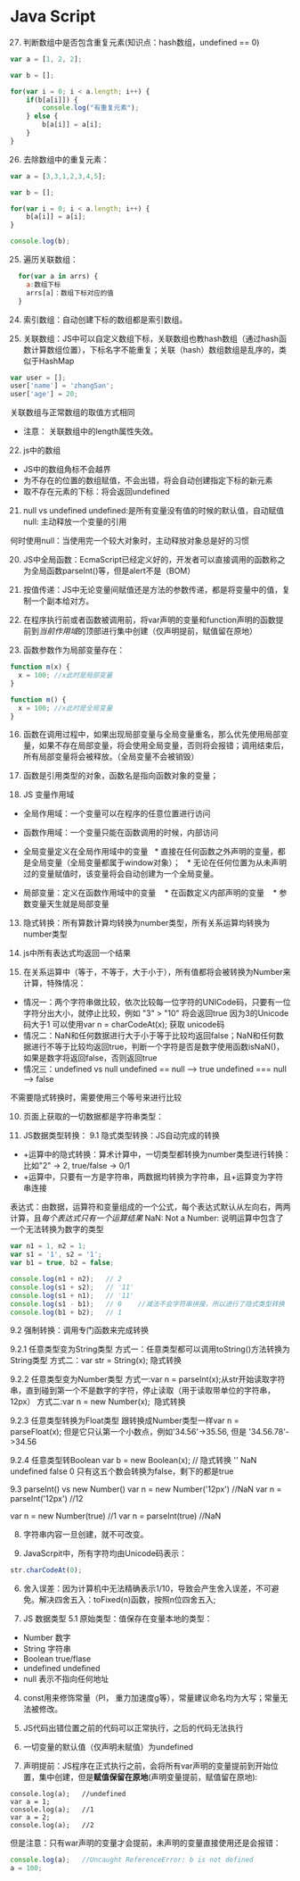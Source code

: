 # Java Script

27. 判断数组中是否包含重复元素(知识点：hash数组，undefined == 0)
``` javascript
var a = [1, 2, 2];

var b = [];

for(var i = 0; i < a.length; i++) {
	if(b[a[i]]) {
		console.log("有重复元素");
	} else {
		b[a[i]] = a[i];
	}
}
```

26. 去除数组中的重复元素：
``` javascript
var a = [3,3,1,2,3,4,5];

var b = [];

for(var i = 0; i < a.length; i++) {
	b[a[i]] = a[i];
}

console.log(b);

```

25. 遍历关联数组：
``` javascript
  for(var a in arrs) {
    a:数组下标
    arrs[a]：数组下标对应的值
  }
```

24. 索引数组：自动创建下标的数组都是索引数组。

23. 关联数组：JS中可以自定义数组下标，关联数组也教hash数组（通过hash函数计算数组位置），下标名字不能重复；关联（hash）数组数组是乱序的，类似于HashMap
``` javascript
var user = [];
user['name'] = 'zhangSan';
user['age'] = 20;
```

关联数组与正常数组的取值方式相同

* 注意： 关联数组中的length属性失效。

22. js中的数组
* JS中的数组角标不会越界
* 为不存在的位置的数组赋值，不会出错，将会自动创建指定下标的新元素
* 取不存在元素的下标：将会返回undefined

21. null vs undefined
undefined:是所有变量没有值的时候的默认值，自动赋值
null: 主动释放一个变量的引用

何时使用null：当使用完一个较大对象时，主动释放对象总是好的习惯

20. JS中全局函数：EcmaScript已经定义好的，开发者可以直接调用的函数称之为全局函数parseInt()等，但是alert不是（BOM）

19. 按值传递：JS中无论变量间赋值还是方法的参数传递，都是将变量中的值，复制一个副本给对方。

18. 在程序执行前或者函数被调用前，将var声明的变量和function声明的函数提前到*当前作用域*的顶部进行集中创建（仅声明提前，赋值留在原地）

17. 函数参数作为局部变量存在：

``` javascript
function m(x) {
  x = 100; //x此时是局部变量
}

function m() {
  x = 100; //x此时是全局变量
}

```

16. 函数在调用过程中，如果出现局部变量与全局变量重名，那么优先使用局部变量，如果不存在局部变量，将会使用全局变量，否则将会报错；调用结束后，所有局部变量将会被释放。（全局变量不会被销毁）

15. 函数是引用类型的对象，函数名是指向函数对象的变量；

14. JS 变量作用域

* 全局作用域：一个变量可以在程序的任意位置进行访问
* 函数作用域：一个变量只能在函数调用的时候，内部访问

* 全局变量定义在全局作用域中的变量
    * 直接在任何函数之外声明的变量，都是全局变量（全局变量都属于window对象）；
    * 无论在任何位置为从未声明过的变量赋值时，该变量将会自动创建为一个全局变量。
* 局部变量：定义在函数作用域中的变量
    * 在函数定义内部声明的变量
    * 参数变量天生就是局部变量
   
13. 隐式转换：所有算数计算均转换为number类型，所有关系运算均转换为number类型

12. js中所有表达式均返回一个结果

11. 在关系运算中（等于，不等于，大于小于），所有值都将会被转换为Number来计算，特殊情况：
* 情况一：两个字符串做比较，依次比较每一位字符的UNICode码，只要有一位字符分出大小，就停止比较，例如 "3" > "10" 将会返回true 因为3的Unicode码大于1
可以使用var n = charCodeAt(x); 获取 unicode码
* 情况二：NaN和任何数据进行大于小于等于比较均返回false；NaN和任何数据进行不等于比较均返回true，判断一个字符是否是数字使用函数isNaN()，如果是数字将返回false，否则返回true
* 情况三：undefined vs null 
undefined == null --> true
undefined === null --> false

不需要隐式转换时，需要使用三个等号来进行比较

10. 页面上获取的一切数据都是字符串类型：

9. JS数据类型转换：
9.1 隐式类型转换：JS自动完成的转换
* +运算中的隐式转换：算术计算中，一切类型都转换为number类型进行转换：比如"2" -> 2, true/false -> 0/1
* +运算中，只要有一方是字符串，两数据均转换为字符串，且+运算变为字符串连接

表达式：由数据，运算符和变量组成的一个公式，每个表达式默认从左向右，两两计算，且*每个表达式只有一个运算结果*
NaN: Not a Number: 说明运算中包含了一个无法转换为数字的类型
``` javascript
var n1 = 1, n2 = 1;
var s1 = '1', s2 = '1';
var b1 = true, b2 = false;

console.log(n1 + n2);   // 2
console.log(s1 + s2);   // '11'
console.log(s1 + n1);   // '11'
console.log(s1 - b1);   // 0    //减法不会字符串拼接，所以进行了隐式类型转换
console.log(b1 + b2);   // 1
```
9.2 强制转换：调用专门函数来完成转换

9.2.1 任意类型变为String类型
方式一：任意类型都可以调用toString()方法转换为String类型
方式二：var str = String(x); 隐式转换

9.2.2 任意类型变为Number类型
方式一:var n = parseInt(x);从str开始读取字符串，直到碰到第一个不是数字的字符，停止读取（用于读取带单位的字符串，12px）
方式二:var n = new Number(x);  隐式转换

9.2.3 任意类型转换为Float类型
跟转换成Number类型一样var n = parseFloat(x); 但是它只认第一个小数点，例如'34.56'->35.56, 但是 '34.56.78'->34.56

9.2.4 任意类型转Boolean
var b = new Boolean(x); // 隐式转换
'' NaN undefined false 0 只有这五个数会转换为false，剩下的都是true

9.3 parseInt() vs new Number()
var n = new Number('12px') //NaN
var n = parseInt('12px')   //12

var n = new Number(true)   //1
var n = parseInt(true)     //NaN



8. 字符串内容一旦创建，就不可改变。

7. JavaScrpit中，所有字符均由Unicode码表示：
``` javascript
str.charCodeAt(0);
```

6. 舍入误差：因为计算机中无法精确表示1/10，导致会产生舍入误差，不可避免。解决四舍五入：toFixed(n)函数，按照n位四舍五入;

5. JS 数据类型
5.1 原始类型：值保存在变量本地的类型：
* Number    数字
* String    字符串
* Boolean   true/flase
* undefined undefined
* null      表示不指向任何地址
4. const用来修饰常量（PI， 重力加速度g等），常量建议命名均为大写；常量无法被修改。



3. JS代码出错位置之前的代码可以正常执行，之后的代码无法执行

2. 一切变量的默认值（仅声明未赋值）为undefined

1. 声明提前：JS程序在正式执行之前，会将所有var声明的变量提前到开始位置，集中创建，但是**赋值保留在原地**(声明变量提前，赋值留在原地):

``` javascrpit
console.log(a);   //undefined
var a = 1;
console.log(a);   //1
var a = 2;
console.log(a);   //2
```

但是注意：只有war声明的变量才会提前，未声明的变量直接使用还是会报错：

``` javascript
console.log(a);   //Uncaught ReferenceError: b is not defined
a = 100;
```
